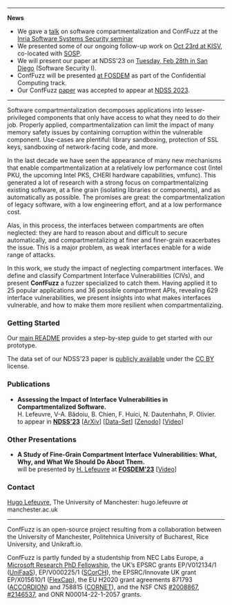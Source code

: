 * * *
**News**
- We gave a [talk](http://videos.rennes.inria.fr/seminaire-SoSySec/Pierre-Olivier-8-12-2023/Seminaire-SoSySec-Pierre-Olivier-8-decembre-2023.html) on software compartmentalization and ConfFuzz at the [Inria Software Systems Security seminar](https://seminaires-dga.inria.fr/en/sosysec-en-bref/)
- We presented some of our ongoing follow-up work on [Oct 23rd at KISV](https://dl.acm.org/doi/10.1145/3625275.3625399), co-located with [SOSP](https://sosp2023.mpi-sws.org/).
- We will present our paper at NDSS'23 on [Tuesday, Feb 28th in San Diego](https://www.ndss-symposium.org/ndss-program/symposium-2023/#collapse_session2) (Software Security I).
- ConfFuzz will be presented [at FOSDEM](https://fosdem.org/2023/schedule/event/cc_online_vulnerabilities/) as part of the Confidential Computing track.
- Our ConfFuzz [paper](https://arxiv.org/abs/2212.12904) was accepted to appear at [NDSS 2023](https://www.ndss-symposium.org/ndss2023/).

* * *

Software compartmentalization decomposes applications into lesser-privileged
components that only have access to what they need to do their job. Properly
applied, compartmentalization can limit the impact of many memory safety issues
by containing corruption within the vulnerable component. Use-cases are
plentiful: library sandboxing, protection of SSL keys, sandboxing of
network-facing code, and more.

In the last decade we have seen the appearance of many new mechanisms that
enable compartmentalization at a relatively low performance cost (Intel PKU,
the upcoming Intel PKS, CHERI hardware capabilities, vmfunc). This generated a
lot of research with a strong focus on compartmentalizing existing software, at
a fine grain (isolating libraries or components), and as automatically as
possible. The promises are great: the compartmentalization of legacy software,
with a low engineering effort, and at a low performance cost.

Alas, in this process, the interfaces between compartments are often neglected:
they are hard to reason about and difficult to secure automatically, and
compartmentalizing at finer and finer-grain exacerbates the issue. This is a
major problem, as weak interfaces enable for a wide range of attacks.

In this work, we study the impact of neglecting compartment interfaces. We
define and classify Compartment Interface Vulnerabilities (CIVs), and present
**ConfFuzz** a fuzzer specialized to catch them. Having applied it to 25
popular applications and 36 possible compartment APIs, revealing 629 interface
vulnerabilities, we present insights into what makes interfaces vulnerable, and
how to make them more resilient when compartmentalizing.

### Getting Started

Our [main README](https://github.com/conffuzz/conffuzz/blob/main/README.md) provides a step-by-step guide to get started with our prototype.

The data set of our NDSS'23 paper is [publicly available](https://github.com/conffuzz/conffuzz-ndss-data) under the [CC BY](https://creativecommons.org/licenses/by/4.0/) license.

### Publications

* **Assessing the Impact of Interface Vulnerabilities in Compartmentalized Software.**<br/>H. Lefeuvre, V-A. Bădoiu, B. Chien, F. Huici, N. Dautenhahn, P. Olivier.<br/>to appear in [**NDSS'23**](https://www.ndss-symposium.org/ndss2023/) [[ArXiv](https://arxiv.org/abs/2212.12904)] [[Data-Set](https://github.com/conffuzz/conffuzz-ndss-data)] [[Zenodo](https://doi.org/10.5281/zenodo.7505748)] [[Video](https://www.youtube.com/watch?v=bbIVzvn4CXk)]

### Other Presentations

* **A Study of Fine-Grain Compartment Interface Vulnerabilities: What, Why, and What We Should Do About Them.**<br/>will be presented by [H. Lefeuvre](https://fosdem.org/2023/schedule/speaker/hugo_lefeuvre/) at [**FOSDEM'23**](https://fosdem.org/2023/schedule/event/cc_online_vulnerabilities/) [[Video](https://mirrors.dotsrc.org/fosdem/2023/D.confidential/cc_online_vulnerabilities.mp4)]

### Contact

[Hugo Lefeuvre](https://owl.eu.com), The University of Manchester: hugo.lefeuvre *at* manchester.ac.uk

* * *

ConfFuzz is an open-source project resulting from a collaboration between the
University of Manchester, Politehnica University of Bucharest, Rice University,
and Unikraft.io.

ConfFuzz is partly funded by a studentship from NEC Labs Europe, a [Microsoft
Research PhD Fellowship](https://www.microsoft.com/en-us/research/academic-program/phd-fellowship/2022-recipients/), the UK’s EPSRC grants EP/V012134/1 ([UniFaaS](https://gow.epsrc.ukri.org/NGBOViewGrant.aspx?GrantRef=EP/V012134/1)),
EP/V000225/1 ([SCorCH](https://gow.epsrc.ukri.org/NGBOViewGrant.aspx?GrantRef=EP/V000225/1)), the EPSRC/Innovate UK grant EP/X015610/1 ([FlexCap](https://gow.epsrc.ukri.org/NGBOViewGrant.aspx?GrantRef=EP/X015610/1)), the
EU H2020 grant agreements 871793 ([ACCORDION](https://www.accordion-project.eu/)) and 758815 ([CORNET](https://cordis.europa.eu/project/id/758815)), and the NSF
CNS [#2008867](https://www.nsf.gov/awardsearch/showAward?AWD_ID=2008867&HistoricalAwards=false), [#2146537](https://www.nsf.gov/awardsearch/showAward?AWD_ID=2146537&HistoricalAwards=false), and ONR N00014-22-1-2057 grants.
